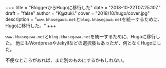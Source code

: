 +++
title = "BloggerからHugoに移行した"
date = "2018-10-22T07:25:10Z"
draft = "false"
author = "K@zuki."
cover = "2018/10/hugo/cover.jpg"
description = "`www.khasegawa.net`と`blog.khasegawa.net`を統一するために、Hugoに移行した。"
+++

`www.khasegawa.net`と`blog.khasegawa.net`を統一するために、Hugoに移行した。
他にもWordpressやJekyllなどの選択肢もあったが、何となくHugoにした。

不便なところがあれば、また別のものにするかもしれない。

